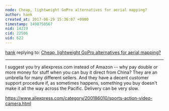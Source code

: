 ```yaml
---
node: Cheap, lightweight GoPro alternatives for aerial mapping?
author: hank
created_at: 2017-06-29 15:36:07 +0000
timestamp: 1498750567
nid: 14219
cid: 22506
uid: 622
---
```




[hank](../profile/hank) replying to: [Cheap, lightweight GoPro alternatives for aerial mapping?](../notes/warren/05-20-2017/cheap-lightweight-gopro-alternatives-for-aerial-mapping)

----
I suggest you try aliexpress.com instead of Amazon -- why pay double or more money for stuff when you can buy it direct from China?  They are an umbrella for many different sellers.  And they have a decent customer support procedure if, as sometimes happens, something you buy doesn't make it all the way across the Pacific.  Delivery can be very slow.

https://www.aliexpress.com/category/200186010/sports-action-video-camera.html
